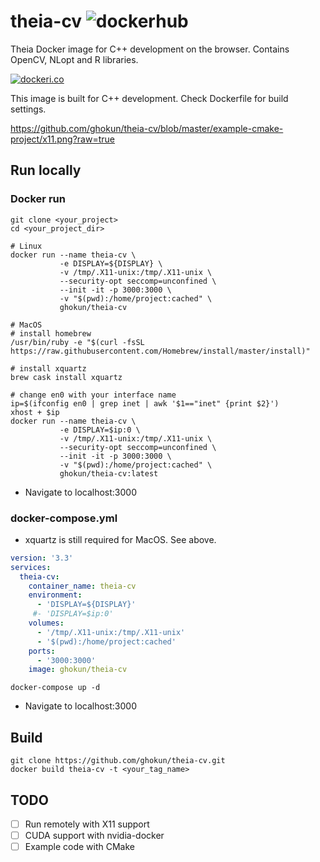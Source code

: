 # theia-cv ![dockerhub](https://github.com/ghokun/theia-cv/workflows/dockerhub/badge.svg)
Theia Docker image for C++ development on the browser. Contains OpenCV, NLopt and R libraries.

[![dockeri.co](https://dockeri.co/image/ghokun/theia-cv)](https://hub.docker.com/r/ghokun/theia-cv)

This image is built for C++ development. Check Dockerfile for build settings.

https://github.com/ghokun/theia-cv/blob/master/example-cmake-project/x11.png?raw=true

## Run locally
### Docker run
```shell
git clone <your_project>
cd <your_project_dir>

# Linux
docker run --name theia-cv \
           -e DISPLAY=${DISPLAY} \
           -v /tmp/.X11-unix:/tmp/.X11-unix \
           --security-opt seccomp=unconfined \
           --init -it -p 3000:3000 \
           -v "$(pwd):/home/project:cached" \
           ghokun/theia-cv
           
# MacOS
# install homebrew
/usr/bin/ruby -e "$(curl -fsSL https://raw.githubusercontent.com/Homebrew/install/master/install)"

# install xquartz
brew cask install xquartz

# change en0 with your interface name
ip=$(ifconfig en0 | grep inet | awk '$1=="inet" {print $2}')
xhost + $ip
docker run --name theia-cv \
           -e DISPLAY=$ip:0 \
           -v /tmp/.X11-unix:/tmp/.X11-unix \
           --security-opt seccomp=unconfined \
           --init -it -p 3000:3000 \
           -v "$(pwd):/home/project:cached" \
           ghokun/theia-cv:latest
```
 - Navigate to localhost:3000
 
### docker-compose.yml
- xquartz is still required for MacOS. See above.

```yaml
version: '3.3'
services:
  theia-cv:
    container_name: theia-cv
    environment:
      - 'DISPLAY=${DISPLAY}'
     #- 'DISPLAY=$ip:0' 
    volumes:
      - '/tmp/.X11-unix:/tmp/.X11-unix'
      - '$(pwd):/home/project:cached'
    ports:
      - '3000:3000'
    image: ghokun/theia-cv
```
```shell
docker-compose up -d
```
- Navigate to localhost:3000

## Build
```shell
git clone https://github.com/ghokun/theia-cv.git
docker build theia-cv -t <your_tag_name>
```

## TODO
- [ ] Run remotely with X11 support
- [ ] CUDA support with nvidia-docker
- [ ] Example code with CMake
